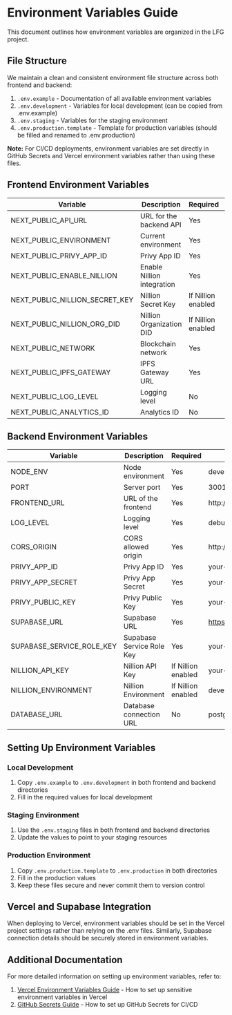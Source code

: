 # Environment Variables Guide

This document outlines how environment variables are organized in the LFG project.

## File Structure

We maintain a clean and consistent environment file structure across both frontend and backend:

1. `.env.example` - Documentation of all available environment variables
2. `.env.development` - Variables for local development (can be copied from .env.example)
3. `.env.staging` - Variables for the staging environment
4. `.env.production.template` - Template for production variables (should be filled and renamed to .env.production)

**Note:** For CI/CD deployments, environment variables are set directly in GitHub Secrets and Vercel environment variables rather than using these files.

## Frontend Environment Variables

| Variable | Description | Required | Example |
|----------|-------------|----------|---------|
| NEXT_PUBLIC_API_URL | URL for the backend API | Yes | http://localhost:3001 |
| NEXT_PUBLIC_ENVIRONMENT | Current environment | Yes | development |
| NEXT_PUBLIC_PRIVY_APP_ID | Privy App ID | Yes | your-privy-app-id |
| NEXT_PUBLIC_ENABLE_NILLION | Enable Nillion integration | Yes | true |
| NEXT_PUBLIC_NILLION_SECRET_KEY | Nillion Secret Key | If Nillion enabled | your-secret-key |
| NEXT_PUBLIC_NILLION_ORG_DID | Nillion Organization DID | If Nillion enabled | your-org-did |
| NEXT_PUBLIC_NETWORK | Blockchain network | Yes | sepolia |
| NEXT_PUBLIC_IPFS_GATEWAY | IPFS Gateway URL | Yes | https://ipfs.io/ipfs/ |
| NEXT_PUBLIC_LOG_LEVEL | Logging level | No | debug |
| NEXT_PUBLIC_ANALYTICS_ID | Analytics ID | No | your-analytics-id |

## Backend Environment Variables

| Variable | Description | Required | Example |
|----------|-------------|----------|---------|
| NODE_ENV | Node environment | Yes | development |
| PORT | Server port | Yes | 3001 |
| FRONTEND_URL | URL of the frontend | Yes | http://localhost:3000 |
| LOG_LEVEL | Logging level | Yes | debug |
| CORS_ORIGIN | CORS allowed origin | Yes | http://localhost:3000 |
| PRIVY_APP_ID | Privy App ID | Yes | your-privy-app-id |
| PRIVY_APP_SECRET | Privy App Secret | Yes | your-privy-app-secret |
| PRIVY_PUBLIC_KEY | Privy Public Key | Yes | your-privy-public-key |
| SUPABASE_URL | Supabase URL | Yes | https://your-project.supabase.co |
| SUPABASE_SERVICE_ROLE_KEY | Supabase Service Role Key | Yes | your-service-role-key |
| NILLION_API_KEY | Nillion API Key | If Nillion enabled | your-nillion-api-key |
| NILLION_ENVIRONMENT | Nillion Environment | If Nillion enabled | development |
| DATABASE_URL | Database connection URL | No | postgres://user:pass@host:port/db |

## Setting Up Environment Variables

### Local Development

1. Copy `.env.example` to `.env.development` in both frontend and backend directories
2. Fill in the required values for local development

### Staging Environment

1. Use the `.env.staging` files in both frontend and backend directories
2. Update the values to point to your staging resources

### Production Environment

1. Copy `.env.production.template` to `.env.production` in both directories
2. Fill in the production values
3. Keep these files secure and never commit them to version control

## Vercel and Supabase Integration

When deploying to Vercel, environment variables should be set in the Vercel project settings rather than relying on the .env files. Similarly, Supabase connection details should be securely stored in environment variables.

## Additional Documentation

For more detailed information on setting up environment variables, refer to:

1. [Vercel Environment Variables Guide](/docs/vercel-environment-variables.md) - How to set up sensitive environment variables in Vercel
2. [GitHub Secrets Guide](/docs/github-secrets-guide.md) - How to set up GitHub Secrets for CI/CD
